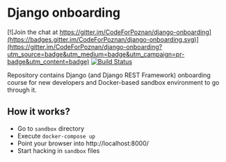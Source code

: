 # Django onboarding

[![Join the chat at https://gitter.im/CodeForPoznan/django-onboarding](https://badges.gitter.im/CodeForPoznan/django-onboarding.svg)](https://gitter.im/CodeForPoznan/django-onboarding?utm_source=badge&utm_medium=badge&utm_campaign=pr-badge&utm_content=badge)
[![Build Status](https://travis-ci.org/CodeForPoznan/django-onboarding.svg?branch=master)](https://travis-ci.org/CodeForPoznan/django-onboarding)

Repository contains Django (and Django REST Framework) onboarding course for
new developers and Docker-based sandbox environment to go through it.

## How it works?

* Go to `sandbox` directory
* Execute `docker-compose up`
* Point your browser into http://localhost:8000/
* Start hacking in `sandbox` files
